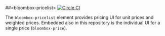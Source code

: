 
##&lt;bloombox-pricelist&gt;  [![Circle CI](https://circleci.com/gh/Bloombox/bloombox-pricelist.svg?style=svg)](https://circleci.com/gh/Bloombox/bloombox-pricelist)

The `bloombox-pricelist` element provides pricing UI for unit prices and weighted prices. Embedded also in this repository is the individual UI for a single price (`bloombox-price`).
